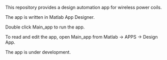 This repository provides a design automation app for wireless power coils.

The app is written in Matlab App Designer.

Double click Main_app to run the app.

To read and edit the app, open Main_app from Matlab -> APPS -> Design App. 

The app is under development.
